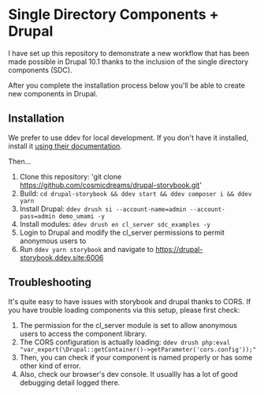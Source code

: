 # Single Directory Components + Drupal

I have set up this repository to demonstrate a new workflow that has been made possible in Drupal 10.1 thanks to the inclusion of the single directory components (SDC).

After you complete the installation process below you'll be able to create new components in Drupal.

## Installation
We prefer to use ddev for local development.  If you don't have it installed, install it [using their documentation](https://ddev.readthedocs.io/en/stable/#installation).

Then...
1. Clone this repository: 'git clone https://github.com/cosmicdreams/drupal-storybook.git'
2. Build: `cd drupal-storybook && ddev start && ddev composer i && ddev yarn`
3. Install Drupal: `ddev drush si --account-name=admin --account-pass=admin demo_umami -y`
3. Install modules: `ddev drush en cl_server sdc_examples -y`
4. Login to Drupal and modify the cl_server permissions to permit anonymous users to
4. Run `ddev yarn storybook` and navigate to https://drupal-storybook.ddev.site:6006

## Troubleshooting
It's quite easy to have issues with storybook and drupal thanks to CORS.  If you have trouble loading components via this setup, please first check:

1. The permission for the cl_server module is set to allow anonymous users to access the component library.
2. The CORS configuration is actually loading: `ddev drush php:eval "var_export(\Drupal::getContainer()->getParameter('cors.config'));"`
3. Then, you can check if your component is named properly or has some other kind of error.
4. Also, check our browser's dev console.  It usuallly has a lot of good debugging detail logged there.

